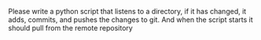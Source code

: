 Please write a python script that listens to a directory, if it has changed, it adds, commits, and pushes the changes to git. And when the script starts it should pull from the remote repository